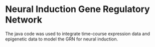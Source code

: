 # Neural Induction Gene Regulatory Network

The java code was used to integrate time-course expression data and epigenetic data to model the GRN for neural induction. 
